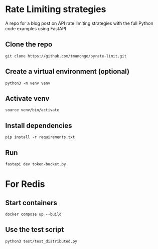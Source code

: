 # Rate Limiting strategies

A repo for a blog post on API rate limiting strategies with the full Python code examples using FastAPI

## Clone the repo

`git clone https://github.com/tmunongo/pyrate-limit.git`

## Create a virtual environment (optional)

`python3 -m venv venv`

## Activate venv

`source venv/bin/activate`

## Install dependencies

`pip install -r requirements.txt`

## Run

`fastapi dev token-bucket.py`

# For Redis

## Start containers

`docker compose up --build`

## Use the test script

`python3 test/test_distributed.py`

